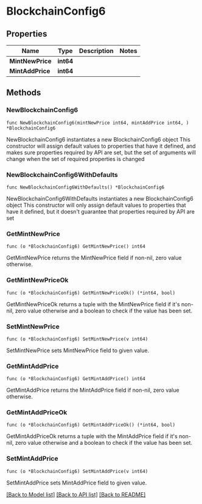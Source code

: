 # BlockchainConfig6

## Properties

Name | Type | Description | Notes
------------ | ------------- | ------------- | -------------
**MintNewPrice** | **int64** |  | 
**MintAddPrice** | **int64** |  | 

## Methods

### NewBlockchainConfig6

`func NewBlockchainConfig6(mintNewPrice int64, mintAddPrice int64, ) *BlockchainConfig6`

NewBlockchainConfig6 instantiates a new BlockchainConfig6 object
This constructor will assign default values to properties that have it defined,
and makes sure properties required by API are set, but the set of arguments
will change when the set of required properties is changed

### NewBlockchainConfig6WithDefaults

`func NewBlockchainConfig6WithDefaults() *BlockchainConfig6`

NewBlockchainConfig6WithDefaults instantiates a new BlockchainConfig6 object
This constructor will only assign default values to properties that have it defined,
but it doesn't guarantee that properties required by API are set

### GetMintNewPrice

`func (o *BlockchainConfig6) GetMintNewPrice() int64`

GetMintNewPrice returns the MintNewPrice field if non-nil, zero value otherwise.

### GetMintNewPriceOk

`func (o *BlockchainConfig6) GetMintNewPriceOk() (*int64, bool)`

GetMintNewPriceOk returns a tuple with the MintNewPrice field if it's non-nil, zero value otherwise
and a boolean to check if the value has been set.

### SetMintNewPrice

`func (o *BlockchainConfig6) SetMintNewPrice(v int64)`

SetMintNewPrice sets MintNewPrice field to given value.


### GetMintAddPrice

`func (o *BlockchainConfig6) GetMintAddPrice() int64`

GetMintAddPrice returns the MintAddPrice field if non-nil, zero value otherwise.

### GetMintAddPriceOk

`func (o *BlockchainConfig6) GetMintAddPriceOk() (*int64, bool)`

GetMintAddPriceOk returns a tuple with the MintAddPrice field if it's non-nil, zero value otherwise
and a boolean to check if the value has been set.

### SetMintAddPrice

`func (o *BlockchainConfig6) SetMintAddPrice(v int64)`

SetMintAddPrice sets MintAddPrice field to given value.



[[Back to Model list]](../README.md#documentation-for-models) [[Back to API list]](../README.md#documentation-for-api-endpoints) [[Back to README]](../README.md)


